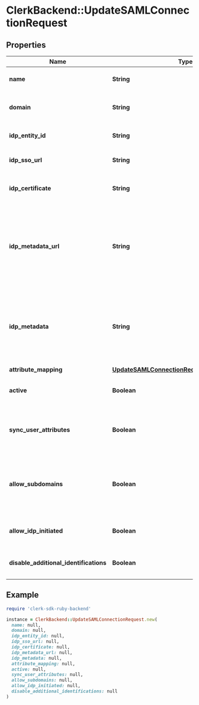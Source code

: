 # ClerkBackend::UpdateSAMLConnectionRequest

## Properties

| Name | Type | Description | Notes |
| ---- | ---- | ----------- | ----- |
| **name** | **String** | The name of the new SAML Connection | [optional] |
| **domain** | **String** | The domain to use for the new SAML Connection | [optional] |
| **idp_entity_id** | **String** | The entity id as provided by the IdP | [optional] |
| **idp_sso_url** | **String** | The SSO url as provided by the IdP | [optional] |
| **idp_certificate** | **String** | The x509 certificated as provided by the IdP | [optional] |
| **idp_metadata_url** | **String** | The URL which serves the IdP metadata. If present, it takes priority over the corresponding individual properties and replaces them | [optional] |
| **idp_metadata** | **String** | The XML content of the IdP metadata file. If present, it takes priority over the corresponding individual properties | [optional] |
| **attribute_mapping** | [**UpdateSAMLConnectionRequestAttributeMapping**](UpdateSAMLConnectionRequestAttributeMapping.md) |  | [optional] |
| **active** | **Boolean** | Activate or de-activate the SAML Connection | [optional] |
| **sync_user_attributes** | **Boolean** | Controls whether to update the user&#39;s attributes in each sign-in | [optional] |
| **allow_subdomains** | **Boolean** | Allow users with an email address subdomain to use this connection in order to authenticate | [optional] |
| **allow_idp_initiated** | **Boolean** | Enable or deactivate IdP-initiated flows | [optional] |
| **disable_additional_identifications** | **Boolean** | Enable or deactivate additional identifications | [optional] |

## Example

```ruby
require 'clerk-sdk-ruby-backend'

instance = ClerkBackend::UpdateSAMLConnectionRequest.new(
  name: null,
  domain: null,
  idp_entity_id: null,
  idp_sso_url: null,
  idp_certificate: null,
  idp_metadata_url: null,
  idp_metadata: null,
  attribute_mapping: null,
  active: null,
  sync_user_attributes: null,
  allow_subdomains: null,
  allow_idp_initiated: null,
  disable_additional_identifications: null
)
```

